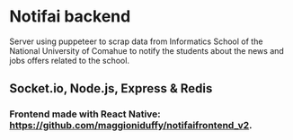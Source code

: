 # Notifai backend
Server using puppeteer to scrap data from Informatics School of the National University of Comahue to notify the students about the news and jobs offers related to the school. 
## Socket.io, Node.js, Express & Redis

### Frontend made with React Native: https://github.com/maggioniduffy/notifaifrontend_v2.
